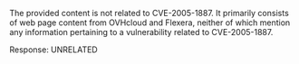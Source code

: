 The provided content is not related to CVE-2005-1887. It primarily consists of web page content from OVHcloud and Flexera, neither of which mention any information pertaining to a vulnerability related to CVE-2005-1887.

Response: UNRELATED